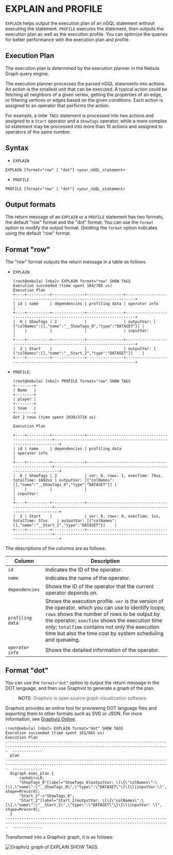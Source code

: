# EXPLAIN and PROFILE

`EXPLAIN` helps output the execution plan of an nGQL statement without executing the statement. `PROFILE` executes the statement, then outputs the execution plan as well as the execution profile. You can optimize the queries for better performance with the execution plan and profile.

## Execution Plan

The execution plan is determined by the execution planner in the Nebula Graph query engine.

The execution planner processes the parsed nGQL statements into actions. An action is the smallest unit that can be executed. A typical action could be fetching all neighbors of a given vertex, getting the properties of an edge, or filtering vertices or edges based on the given conditions. Each action is assigned to an operator that performs the action.

For example, a `SHOW TAGS` statement is processed into two actions and assigned to a `Start` operator and a `ShowTags` operator, while a more complex `GO` statement may be processed into more than 10 actions and assigned to operators of the same number.

## Syntax

* `EXPLAIN`

```nGQL
EXPLAIN [format="row" | "dot"] <your_nGQL_statement>
```

* `PROFILE`

```nGQL
PROFILE [format="row" | "dot"] <your_nGQL_statement>
```

## Output formats

The return message of an `EXPLAIN` or a `PROFILE` statement has two formats, the default "row" format and the "dot" format. You can use the `format` option to modify the output format. Omitting the `format` option indicates using the default "row" format.

## Format "row"

The "row" format outputs the return message in a table as follows.

* `EXPLAIN`:

  ```nGQL
  (root@nebula) [nba]> EXPLAIN format="row" SHOW TAGS
  Execution succeeded (time spent 104/705 us)
  Execution Plan
  +----+----------+--------------+----------------+-----------------------------------------------------------------------+
  | id | name     | dependencies | profiling data | operator info                                                         |
  +----+----------+--------------+----------------+-----------------------------------------------------------------------+
  |  0 | ShowTags | 2            |                | outputVar: [  {"colNames":[],"name":"__ShowTags_0","type":"DATASET"}] |
  |    |          |              |                | inputVar:                                                             |
  +----+----------+--------------+----------------+-----------------------------------------------------------------------+
  |  2 | Start    |              |                | outputVar: [  {"colNames":[],"name":"__Start_2","type":"DATASET"}]    |
  +----+----------+--------------+----------------+-----------------------------------------------------------------------+
  ```

* `PROFILE`:

  ```nGQL
  (root@nebula) [nba]> PROFILE format="row" SHOW TAGS
  +--------+
  | Name   |
  +--------+
  | player |
  +--------+
  | team   |
  +--------+
  Got 2 rows (time spent 2038/2728 us)
  
  Execution Plan
  
  +----+----------+--------------+----------------------------------------------------+---------------------------------------------------------------------+
  | id | name     | dependencies | profiling data                                     | operator info                                                       |
  +----+----------+--------------+----------------------------------------------------+---------------------------------------------------------------------+
  |  0 | ShowTags | 2            | ver: 0, rows: 1, execTime: 79us, totalTime: 1692us | outputVar: [{"colNames":[],"name":"__ShowTags_0","type":"DATASET"}] |
  |    |          |              |                                                    | inputVar:                                                           |
  +----+----------+--------------+----------------------------------------------------+---------------------------------------------------------------------+
  |  2 | Start    |              | ver: 0, rows: 0, execTime: 1us, totalTime: 57us    | outputVar: [{"colNames":[],"name":"__Start_2","type":"DATASET"}]    |
  +----+----------+--------------+----------------------------------------------------+---------------------------------------------------------------------+
  ```

The descriptions of the columns are as follows:

|Column|Description|
|-|-|
|`id`|Indicates the ID of the operator.|
|`name`|Indicates the name of the operator.|
|`dependencies`|Shows the ID of the operator that the current operator depends on.|
|`profiling data`|Shows the execution profile. `ver` is the version of the operator, which you can use to identify loops; `rows` shows the number of rows to be output by the operator; `execTime` shows the execution time only; `totalTime` contains not only the execution time but also the time cost by system scheduling and queueing.|
|`operator info`|Shows the detailed information of the operator.|

## Format "dot"

You can use the `format="dot"` option to output the return message in the DOT language, and then use Graphviz to generate a graph of the plan. 

> **NOTE**: Graphviz is open source graph visualization software.

Graphviz provides an online tool for previewing DOT language files and exporting them to other formats such as SVG or JSON. For more information, see [Graphviz Online](https://dreampuf.github.io/GraphvizOnline/).

```nGQL
(root@nebula) [nba]> EXPLAIN format="dot" SHOW TAGS
Execution succeeded (time spent 161/665 us)
Execution Plan
---------------------------------------------------------------------------------------------------------------------------------------------  -------------
  plan
---------------------------------------------------------------------------------------------------------------------------------------------  -------------
  digraph exec_plan {
      rankdir=LR;
      "ShowTags_0"[label="ShowTags_0|outputVar: \[\{\"colNames\":\[\],\"name\":\"__ShowTags_0\",\"type\":\"DATASET\"\}\]\l|inputVar:\l",   shape=Mrecord];
      "Start_2"->"ShowTags_0";
      "Start_2"[label="Start_2|outputVar: \[\{\"colNames\":\[\],\"name\":\"__Start_2\",\"type\":\"DATASET\"\}\]\l|inputVar: \l",   shape=Mrecord];
  }
---------------------------------------------------------------------------------------------------------------------------------------------  -------------
```

Transformed into a Graphviz graph, it is as follows:

![Graphviz graph of EXPLAIN SHOW TAGS](https://docs-cdn.nebula-graph.com.cn/docs_2.0/4.ngql-guide/16.query-tuning-statements/explain_show_tags.png)